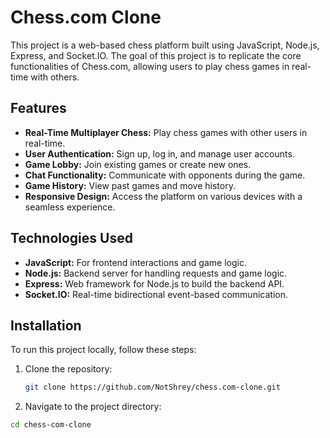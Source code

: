 # Chess.com Clone

This project is a web-based chess platform built using JavaScript, Node.js, Express, and Socket.IO. The goal of this project is to replicate the core functionalities of Chess.com, allowing users to play chess games in real-time with others.

## Features

- **Real-Time Multiplayer Chess:** Play chess games with other users in real-time.
- **User Authentication:** Sign up, log in, and manage user accounts.
- **Game Lobby:** Join existing games or create new ones.
- **Chat Functionality:** Communicate with opponents during the game.
- **Game History:** View past games and move history.
- **Responsive Design:** Access the platform on various devices with a seamless experience.

## Technologies Used

- **JavaScript:** For frontend interactions and game logic.
- **Node.js:** Backend server for handling requests and game logic.
- **Express:** Web framework for Node.js to build the backend API.
- **Socket.IO:** Real-time bidirectional event-based communication.

## Installation

To run this project locally, follow these steps:

1. Clone the repository:
   ```bash
   git clone https://github.com/NotShrey/chess.com-clone.git
2. Navigate to the project directory:
 ```bash
cd chess-com-clone
